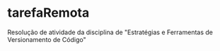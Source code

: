 # tarefaRemota
Resolução de atividade da disciplina de  "Estratégias e Ferramentas de Versionamento de Código"
